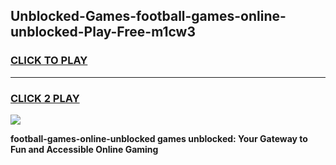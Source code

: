 
## Unblocked-Games-football-games-online-unblocked-Play-Free-m1cw3
<h3>
<a href="https://premium76.site?title=football-games-online-unblocked&ref=10A">CLICK TO PLAY</a></h3>
<hr>

<h3>
<a href="https://premium76.site?title=football-games-online-unblocked&ref=10A">CLICK 2 PLAY</a>
  
</h3>

<a href="https://premium76.site?title=football-games-online-unblocked&ref=10A"><img src="https://clearcache.store/games.png"></a>


**football-games-online-unblocked games unblocked: Your Gateway to Fun and Accessible Online Gaming**
